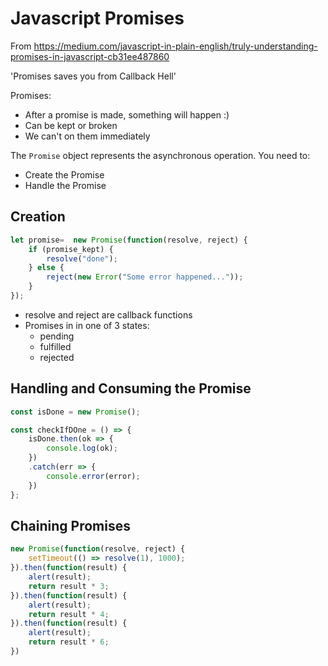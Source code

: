 # Javascript Promises

From https://medium.com/javascript-in-plain-english/truly-understanding-promises-in-javascript-cb31ee487860

'Promises saves you from Callback Hell'

Promises: 
- After a promise is made, something will happen :)
- Can be kept or broken
- We can't on them immediately

The `Promise` object represents the asynchronous operation.
You need to:
- Create the Promise
- Handle the Promise

## Creation

```javascript
let promise=  new Promise(function(resolve, reject) {
    if (promise_kept) {
        resolve("done");
    } else {
        reject(new Error("Some error happened..."));
    }
});
```

- resolve and reject are callback functions
- Promises in in one of 3 states:
    - pending
    - fulfilled
    - rejected

## Handling and Consuming the Promise

```javascript
const isDone = new Promise();

const checkIfDOne = () => {
    isDone.then(ok => {
        console.log(ok);
    })
    .catch(err => {
        console.error(error);
    })
};
```

## Chaining Promises

```javascript
new Promise(function(resolve, reject) {
    setTimeout(() => resolve(1), 1000);
}).then(function(result) {
    alert(result);
    return result * 3;
}).then(function(result) {
    alert(result);
    return result * 4;
}).then(function(result) {
    alert(result);
    return result * 6;
})
```